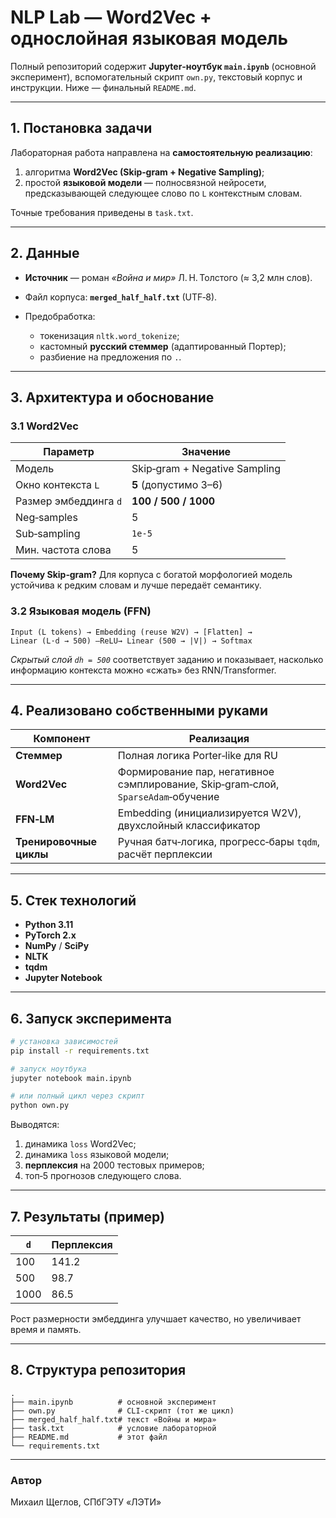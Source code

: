 # NLP Lab — Word2Vec + однослойная языковая модель

Полный репозиторий содержит **Jupyter‑ноутбук `main.ipynb`** (основной эксперимент), вспомогательный скрипт `own.py`, текстовый корпус и инструкции. Ниже — финальный `README.md`.

---

## 1. Постановка задачи

Лабораторная работа направлена на **самостоятельную реализацию**:

1. алгоритма **Word2Vec (Skip‑gram + Negative Sampling)**;
2. простой **языковой модели** — полносвязной нейросети, предсказывающей следующее слово по `L` контекстным словам.

Точные требования приведены в `task.txt`.

---

## 2. Данные

* **Источник** — роман *«Война и мир»* Л. Н. Толстого (≈ 3,2 млн слов).
* Файл корпуса: **`merged_half_half.txt`** (UTF‑8).
* Предобработка:

  * токенизация `nltk.word_tokenize`;
  * кастомный **русский стеммер** (адаптированный Портер);
  * разбиение на предложения по `.`.

---

## 3. Архитектура и обоснование

### 3.1 Word2Vec

| Параметр              | Значение                      |
| --------------------- | ----------------------------- |
| Модель                | Skip‑gram + Negative Sampling |
| Окно контекста `L`    | **5** (допустимо 3–6)         |
| Размер эмбеддинга `d` | **100 / 500 / 1000**          |
| Neg‑samples           | 5                             |
| Sub‑sampling          | `1e‑5`                        |
| Мин. частота слова    | 5                             |

**Почему Skip‑gram?** Для корпуса c богатой морфологией модель устойчива к редким словам и лучше передаёт семантику.

### 3.2 Языковая модель (FFN)

```
Input (L tokens) → Embedding (reuse W2V) → [Flatten] →
Linear (L·d → 500) —ReLU→ Linear (500 → |V|) → Softmax
```

*Скрытый слой `dh = 500`* соответствует заданию и показывает, насколько информацию контекста можно «сжать» без RNN/Transformer.

---

## 4. Реализовано собственными руками

| Компонент               | Реализация                                                                        |
| ----------------------- | --------------------------------------------------------------------------------- |
| **Стеммер**             | Полная логика Porter‑like для RU                                                  |
| **Word2Vec**            | Формирование пар, негативное сэмплирование, Skip‑gram‑слой, `SparseAdam`‑обучение |
| **FFN‑LM**              | Embedding (инициализируется W2V), двухслойный классификатор                       |
| **Тренировочные циклы** | Ручная батч‑логика, прогресс‑бары `tqdm`, расчёт перплексии                       |

---

## 5. Стек технологий

* **Python 3.11**
* **PyTorch 2.x**
* **NumPy** / **SciPy**
* **NLTK**
* **tqdm**
* **Jupyter Notebook**

---

## 6. Запуск эксперимента

```bash
# установка зависимостей
pip install -r requirements.txt

# запуск ноутбука
jupyter notebook main.ipynb

# или полный цикл через скрипт
python own.py
```

Выводятся:

1. динамика `loss` Word2Vec;
2. динамика `loss` языковой модели;
3. **перплексия** на 2000 тестовых примеров;
4. топ‑5 прогнозов следующего слова.

---

## 7. Результаты (пример)

| `d`  | Перплексия |
| ---- | ---------- |
| 100  | 141.2      |
| 500  | 98.7       |
| 1000 | 86.5       |

Рост размерности эмбеддинга улучшает качество, но увеличивает время и память.

---

## 8. Структура репозитория

```
.
├── main.ipynb          # основной эксперимент
├── own.py              # CLI‑скрипт (тот же цикл)
├── merged_half_half.txt# текст «Войны и мира»
├── task.txt            # условие лабораторной
├── README.md           # этот файл
└── requirements.txt
```

---

### Автор

Михаил Щеглов, СПбГЭТУ «ЛЭТИ»
